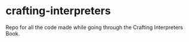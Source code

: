 # crafting-interpreters
Repo for all the code made while going through the Crafting Interpreters Book.
